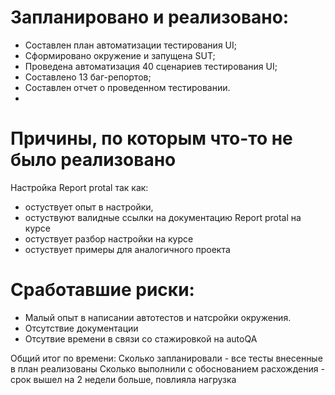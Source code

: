 # Запланировано и реализовано:
- Составлен план автоматизации тестирования UI;
- Сформировано окружение и запущена SUT;
- Проведена автоматизация 40 сценариев тестирования UI;
- Составлено 13 баг-репортов;
- Составлен отчет о проведенном тестировании.
- 
# Причины, по которым что-то не было реализовано
Настройка Report protal так как:
- остуствует опыт в настройки,
- остуствуют валидные ссылки на документацию Report protal на курсе
- остуствует разбор настройки на курсе
- остуствует примеры для аналогичного проекта

# Cработавшие риски:
-	Малый опыт в написании автотестов и натсройки окружения.
-	Отсутствие документации
-	Отсутвие времени в связи со стажировкой на autoQA

  Общий итог по времени:
  Сколько запланировали - все тесты внесенные в план реализованы
  Cколько выполнили с обоснованием расхождения - срок вышел на 2 недели больше, повлияла нагрузка
